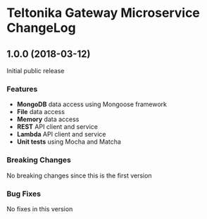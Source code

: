 # Teltonika Gateway Microservice ChangeLog

## <a name="1.0.0"></a> 1.0.0 (2018-03-12)

Initial public release

### Features
* **MongoDB** data access using Mongoose framework
* **File** data access 
* **Memory** data access 
* **REST** API client and service
* **Lambda** API client and service
* **Unit tests** using Mocha and Matcha

### Breaking Changes
No breaking changes since this is the first version

### Bug Fixes
No fixes in this version

